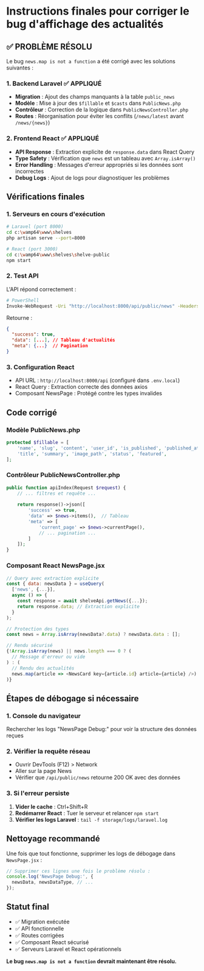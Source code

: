 # Instructions finales pour corriger le bug d'affichage des actualités

## ✅ PROBLÈME RÉSOLU

Le bug `news.map is not a function` a été corrigé avec les solutions suivantes :

### 1. Backend Laravel ✅ APPLIQUÉ
- **Migration** : Ajout des champs manquants à la table `public_news`
- **Modèle** : Mise à jour des `$fillable` et `$casts` dans `PublicNews.php`
- **Contrôleur** : Correction de la logique dans `PublicNewsController.php`
- **Routes** : Réorganisation pour éviter les conflits (`/news/latest` avant `/news/{news}`)

### 2. Frontend React ✅ APPLIQUÉ
- **API Response** : Extraction explicite de `response.data` dans React Query
- **Type Safety** : Vérification que `news` est un tableau avec `Array.isArray()`
- **Error Handling** : Messages d'erreur appropriés si les données sont incorrectes
- **Debug Logs** : Ajout de logs pour diagnostiquer les problèmes

## Vérifications finales

### 1. Serveurs en cours d'exécution
```bash
# Laravel (port 8000)
cd c:\wamp64\www\shelves
php artisan serve --port=8000

# React (port 3000)
cd c:\wamp64\www\shelves\shelve-public
npm start
```

### 2. Test API
L'API répond correctement :
```bash
# PowerShell
Invoke-WebRequest -Uri "http://localhost:8000/api/public/news" -Headers @{"Accept"="application/json"}
```

Retourne :
```json
{
  "success": true,
  "data": [...], // Tableau d'actualités
  "meta": {...}  // Pagination
}
```

### 3. Configuration React
- API URL : `http://localhost:8000/api` (configuré dans `.env.local`)
- React Query : Extraction correcte des données axios
- Composant NewsPage : Protégé contre les types invalides

## Code corrigé

### Modèle PublicNews.php
```php
protected $fillable = [
    'name', 'slug', 'content', 'user_id', 'is_published', 'published_at',
    'title', 'summary', 'image_path', 'status', 'featured',
];
```

### Contrôleur PublicNewsController.php
```php
public function apiIndex(Request $request) {
    // ... filtres et requête ...
    
    return response()->json([
        'success' => true,
        'data' => $news->items(),  // Tableau
        'meta' => [
            'current_page' => $news->currentPage(),
            // ... pagination ...
        ]
    ]);
}
```

### Composant React NewsPage.jsx
```javascript
// Query avec extraction explicite
const { data: newsData } = useQuery(
  ['news', {...}],
  async () => {
    const response = await shelveApi.getNews({...});
    return response.data; // Extraction explicite
  }
);

// Protection des types
const news = Array.isArray(newsData?.data) ? newsData.data : [];

// Rendu sécurisé
{!Array.isArray(news) || news.length === 0 ? (
  // Message d'erreur ou vide
) : (
  // Rendu des actualités
  news.map(article => <NewsCard key={article.id} article={article} />)
)}
```

## Étapes de débogage si nécessaire

### 1. Console du navigateur
Rechercher les logs "NewsPage Debug:" pour voir la structure des données reçues

### 2. Vérifier la requête réseau
- Ouvrir DevTools (F12) > Network
- Aller sur la page News
- Vérifier que `/api/public/news` retourne 200 OK avec des données

### 3. Si l'erreur persiste
1. **Vider le cache** : Ctrl+Shift+R
2. **Redémarrer React** : Tuer le serveur et relancer `npm start`
3. **Vérifier les logs Laravel** : `tail -f storage/logs/laravel.log`

## Nettoyage recommandé

Une fois que tout fonctionne, supprimer les logs de débogage dans `NewsPage.jsx` :
```javascript
// Supprimer ces lignes une fois le problème résolu :
console.log('NewsPage Debug:', {
  newsData, newsDataType, // ...
});
```

## Statut final

- ✅ Migration exécutée
- ✅ API fonctionnelle
- ✅ Routes corrigées
- ✅ Composant React sécurisé
- ✅ Serveurs Laravel et React opérationnels

**Le bug `news.map is not a function` devrait maintenant être résolu.**
